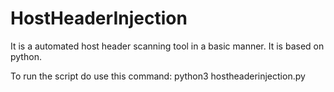 # HostHeaderInjection
It is a automated host header scanning tool in a basic manner. It is based on python.

To run the script do use this command:
python3 hostheaderinjection.py
